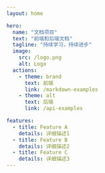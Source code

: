 ```yaml
---
layout: home

hero:
  name: "文档项目"
  text: "前端和后端文档"
  tagline: "持续学习，持续进步"
  image:
    src: /logo.png
    alt: Logo
  actions:
    - theme: brand
      text: 前端
      link: /markdown-examples
    - theme: alt
      text: 后端
      link: /api-examples

features:
  - title: Feature A
    details: 详细描述1
  - title: Feature B
    details: 详细描述2
  - title: Feature C
    details: 详细描述3
---
```


